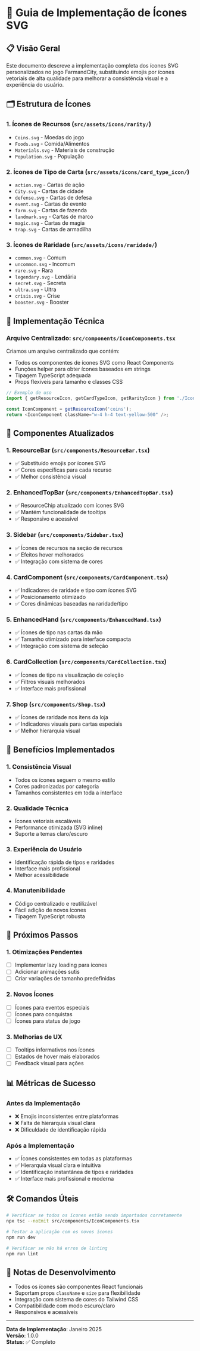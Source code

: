 # 🎨 Guia de Implementação de Ícones SVG

## 📋 Visão Geral

Este documento descreve a implementação completa dos ícones SVG personalizados no jogo FarmandCity, substituindo emojis por ícones vetoriais de alta qualidade para melhorar a consistência visual e a experiência do usuário.

## 🗂️ Estrutura de Ícones

### 1. **Ícones de Recursos** (`src/assets/icons/rarity/`)
- `Coins.svg` - Moedas do jogo
- `Foods.svg` - Comida/Alimentos
- `Materials.svg` - Materiais de construção
- `Population.svg` - População

### 2. **Ícones de Tipo de Carta** (`src/assets/icons/card_type_icon/`)
- `action.svg` - Cartas de ação
- `City.svg` - Cartas de cidade
- `defense.svg` - Cartas de defesa
- `event.svg` - Cartas de evento
- `farm.svg` - Cartas de fazenda
- `landmark.svg` - Cartas de marco
- `magic.svg` - Cartas de magia
- `trap.svg` - Cartas de armadilha

### 3. **Ícones de Raridade** (`src/assets/icons/raridade/`)
- `common.svg` - Comum
- `uncommon.svg` - Incomum
- `rare.svg` - Rara
- `legendary.svg` - Lendária
- `secret.svg` - Secreta
- `ultra.svg` - Ultra
- `crisis.svg` - Crise
- `booster.svg` - Booster

## 🔧 Implementação Técnica

### Arquivo Centralizado: `src/components/IconComponents.tsx`

Criamos um arquivo centralizado que contém:
- Todos os componentes de ícones SVG como React Components
- Funções helper para obter ícones baseados em strings
- Tipagem TypeScript adequada
- Props flexíveis para tamanho e classes CSS

```typescript
// Exemplo de uso
import { getResourceIcon, getCardTypeIcon, getRarityIcon } from './IconComponents';

const IconComponent = getResourceIcon('coins');
return <IconComponent className="w-4 h-4 text-yellow-500" />;
```

## 📍 Componentes Atualizados

### 1. **ResourceBar** (`src/components/ResourceBar.tsx`)
- ✅ Substituído emojis por ícones SVG
- ✅ Cores específicas para cada recurso
- ✅ Melhor consistência visual

### 2. **EnhancedTopBar** (`src/components/EnhancedTopBar.tsx`)
- ✅ ResourceChip atualizado com ícones SVG
- ✅ Mantém funcionalidade de tooltips
- ✅ Responsivo e acessível

### 3. **Sidebar** (`src/components/Sidebar.tsx`)
- ✅ Ícones de recursos na seção de recursos
- ✅ Efeitos hover melhorados
- ✅ Integração com sistema de cores

### 4. **CardComponent** (`src/components/CardComponent.tsx`)
- ✅ Indicadores de raridade e tipo com ícones SVG
- ✅ Posicionamento otimizado
- ✅ Cores dinâmicas baseadas na raridade/tipo

### 5. **EnhancedHand** (`src/components/EnhancedHand.tsx`)
- ✅ Ícones de tipo nas cartas da mão
- ✅ Tamanho otimizado para interface compacta
- ✅ Integração com sistema de seleção

### 6. **CardCollection** (`src/components/CardCollection.tsx`)
- ✅ Ícones de tipo na visualização de coleção
- ✅ Filtros visuais melhorados
- ✅ Interface mais profissional

### 7. **Shop** (`src/components/Shop.tsx`)
- ✅ Ícones de raridade nos itens da loja
- ✅ Indicadores visuais para cartas especiais
- ✅ Melhor hierarquia visual

## 🎯 Benefícios Implementados

### 1. **Consistência Visual**
- Todos os ícones seguem o mesmo estilo
- Cores padronizadas por categoria
- Tamanhos consistentes em toda a interface

### 2. **Qualidade Técnica**
- Ícones vetoriais escaláveis
- Performance otimizada (SVG inline)
- Suporte a temas claro/escuro

### 3. **Experiência do Usuário**
- Identificação rápida de tipos e raridades
- Interface mais profissional
- Melhor acessibilidade

### 4. **Manutenibilidade**
- Código centralizado e reutilizável
- Fácil adição de novos ícones
- Tipagem TypeScript robusta

## 🔄 Próximos Passos

### 1. **Otimizações Pendentes**
- [ ] Implementar lazy loading para ícones
- [ ] Adicionar animações sutis
- [ ] Criar variações de tamanho predefinidas

### 2. **Novos Ícones**
- [ ] Ícones para eventos especiais
- [ ] Ícones para conquistas
- [ ] Ícones para status de jogo

### 3. **Melhorias de UX**
- [ ] Tooltips informativos nos ícones
- [ ] Estados de hover mais elaborados
- [ ] Feedback visual para ações

## 📊 Métricas de Sucesso

### Antes da Implementação
- ❌ Emojis inconsistentes entre plataformas
- ❌ Falta de hierarquia visual clara
- ❌ Dificuldade de identificação rápida

### Após a Implementação
- ✅ Ícones consistentes em todas as plataformas
- ✅ Hierarquia visual clara e intuitiva
- ✅ Identificação instantânea de tipos e raridades
- ✅ Interface mais profissional e moderna

## 🛠️ Comandos Úteis

```bash
# Verificar se todos os ícones estão sendo importados corretamente
npx tsc --noEmit src/components/IconComponents.tsx

# Testar a aplicação com os novos ícones
npm run dev

# Verificar se não há erros de linting
npm run lint
```

## 📝 Notas de Desenvolvimento

- Todos os ícones são componentes React funcionais
- Suportam props `className` e `size` para flexibilidade
- Integração com sistema de cores do Tailwind CSS
- Compatibilidade com modo escuro/claro
- Responsivos e acessíveis

---

**Data de Implementação**: Janeiro 2025  
**Versão**: 1.0.0  
**Status**: ✅ Completo 